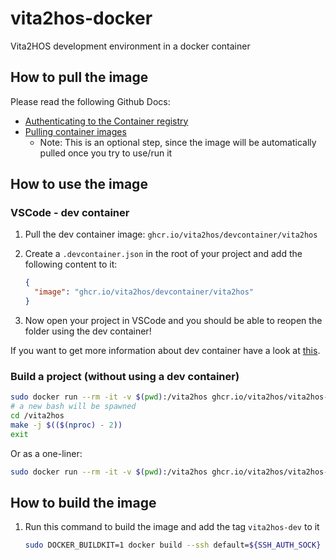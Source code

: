 # vita2hos-docker

Vita2HOS development environment in a docker container

## How to pull the image

Please read the following Github Docs:

- [Authenticating to the Container registry](https://docs.github.com/en/packages/working-with-a-github-packages-registry/working-with-the-container-registry#authenticating-to-the-container-registry)
- [Pulling container images](https://docs.github.com/en/packages/working-with-a-github-packages-registry/working-with-the-container-registry#pulling-container-images)
  - Note: This is an optional step, since the image will be automatically pulled once you try to use/run it

## How to use the image

### VSCode - dev container

1. Pull the dev container image: `ghcr.io/vita2hos/devcontainer/vita2hos`
2. Create a `.devcontainer.json` in the root of your project and add the following content to it:

    ```json
    {
      "image": "ghcr.io/vita2hos/devcontainer/vita2hos"
    }
    ```

3. Now open your project in VSCode and you should be able to reopen the folder using the dev container!

If you want to get more information about dev container have a look at [this](https://code.visualstudio.com/docs/remote/containers).

### Build a project (without using a dev container)

```bash
sudo docker run --rm -it -v $(pwd):/vita2hos ghcr.io/vita2hos/vita2hos-dev:<tag>
# a new bash will be spawned
cd /vita2hos
make -j $(($(nproc) - 2))
exit
```

Or as a one-liner:

```bash
sudo docker run --rm -it -v $(pwd):/vita2hos ghcr.io/vita2hos/vita2hos-dev:<tag> bash -c "cd /vita2hos ; make -j $(($(nproc) - 2))"
```

## How to build the image

1. Run this command to build the image and add the tag `vita2hos-dev` to it

    ```bash
    sudo DOCKER_BUILDKIT=1 docker build --ssh default=${SSH_AUTH_SOCK} --build-arg MAKE_JOBS=$(($(nproc) - 2)) -t vita2hos-dev .
    ```
